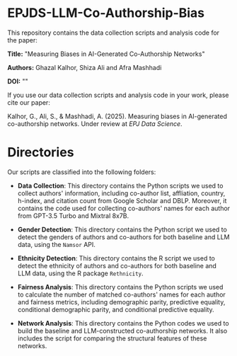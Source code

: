 # EPJDS-LLM-Co-Authorship-Bias

This repository contains the data collection scripts and analysis code for the paper:

**Title:** "Measuring Biases in AI-Generated Co-Authorship Networks"

**Authors:** Ghazal Kalhor, Shiza Ali and Afra Mashhadi

**DOI:** ""

If you use our data collection scripts and analysis code in your work, please cite our paper:

Kalhor, G., Ali, S., & Mashhadi, A. (2025). Measuring biases in AI-generated co-authorship networks. Under review at *EPJ Data Science*.

# Directories

Our scripts are classified into the following folders:

* **Data Collection**: This directory contains the Python scripts we used to collect authors' information, including co-author list, affliation, country, h-index, and citation count from Google Scholar and DBLP. Moreover, it contains the code used for collecting co-authors' names for each author from GPT-3.5 Turbo and Mixtral 8x7B.

* **Gender Detection**: This directory contains the Python script we used to detect the genders of authors and co-authors for both baseline and LLM data, using the `Namsor` API.

* **Ethnicity Detection**: This directory contains the R script we used to detect the ethnicity of authors and co-authors for both baseline and LLM data, using the R package `Rethnicity`.

* **Fairness Analysis**: This directory contains the Python scripts we used to calculate the number of matched co-authors' names for each author and fairness metrics, including demographic parity, predictive equality, conditional demographic parity, and conditional predictive equality.

* **Network Analysis**: This directory contains the Python codes we used to build the baseline and LLM-constructed co-authorship networks. It also includes the script for comparing the structural features of these networks.
